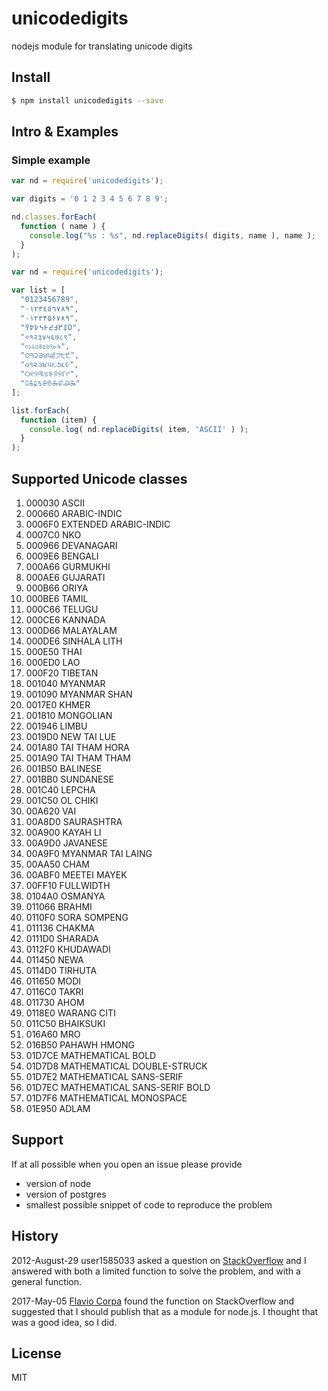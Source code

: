 # unicodedigits
nodejs module for translating unicode digits

## Install

```sh
$ npm install unicodedigits --save
```

## Intro & Examples

### Simple example

```js
var nd = require('unicodedigits');

var digits = '0 1 2 3 4 5 6 7 8 9';

nd.classes.forEach(
  function ( name ) {
    console.log("%s : %s", nd.replaceDigits( digits, name ), name );
  }
);

```

```js
var nd = require('unicodedigits');

var list = [
  "0123456789",
  "٠١٢٣٤٥٦٧٨٩",
  "۰۱۲۳۴۵۶۷۸۹",
  "߀߁߂߃߄߅߆߇߈߉",
  "०१२३४५६७८९",
  "০১২৩৪৫৬৭৮৯",
  "੦੧੨੩੪੫੬੭੮੯",
  "૦૧૨૩૪૫૬૭૮૯",
  "୦୧୨୩୪୫୬୭୮୯",
  "௦௧௨௩௪௫௬௭௮௯"
];

list.forEach(
  function (item) {
    console.log( nd.replaceDigits( item, 'ASCII' ) );
  }
);
```

## Supported Unicode classes

1. 000030 ASCII
2. 000660 ARABIC-INDIC
3. 0006F0 EXTENDED ARABIC-INDIC
4. 0007C0 NKO
5. 000966 DEVANAGARI
6. 0009E6 BENGALI
7. 000A66 GURMUKHI
8. 000AE6 GUJARATI
9. 000B66 ORIYA
10. 000BE6 TAMIL
11. 000C66 TELUGU
12. 000CE6 KANNADA
13. 000D66 MALAYALAM
14. 000DE6 SINHALA LITH
15. 000E50 THAI
16. 000ED0 LAO
17. 000F20 TIBETAN
18. 001040 MYANMAR
19. 001090 MYANMAR SHAN
20. 0017E0 KHMER
21. 001810 MONGOLIAN
22. 001946 LIMBU
23. 0019D0 NEW TAI LUE
24. 001A80 TAI THAM HORA
25. 001A90 TAI THAM THAM
26. 001B50 BALINESE
27. 001BB0 SUNDANESE
28. 001C40 LEPCHA
29. 001C50 OL CHIKI
30. 00A620 VAI
31. 00A8D0 SAURASHTRA
32. 00A900 KAYAH LI
33. 00A9D0 JAVANESE
34. 00A9F0 MYANMAR TAI LAING
35. 00AA50 CHAM
36. 00ABF0 MEETEI MAYEK
37. 00FF10 FULLWIDTH
38. 0104A0 OSMANYA
39. 011066 BRAHMI
40. 0110F0 SORA SOMPENG
41. 011136 CHAKMA
42. 0111D0 SHARADA
43. 0112F0 KHUDAWADI
44. 011450 NEWA
45. 0114D0 TIRHUTA
46. 011650 MODI
47. 0116C0 TAKRI
48. 011730 AHOM
49. 0118E0 WARANG CITI
50. 011C50 BHAIKSUKI
51. 016A60 MRO
52. 016B50 PAHAWH HMONG
53. 01D7CE MATHEMATICAL BOLD
54. 01D7D8 MATHEMATICAL DOUBLE-STRUCK
55. 01D7E2 MATHEMATICAL SANS-SERIF
56. 01D7EC MATHEMATICAL SANS-SERIF BOLD
57. 01D7F6 MATHEMATICAL MONOSPACE
58. 01E950 ADLAM


## Support

If at all possible when you open an issue please provide
- version of node
- version of postgres
- smallest possible snippet of code to reproduce the problem

## History

2012-August-29
  user1585033 asked a question on [StackOverflow](http://stackoverflow.com/questions/12171113/regular-expression-for-changing-other-languages-numbers-to-english-numbers) and
  I answered with both a limited function to solve the problem,
  and with a general function.

2017-May-05
  [Flavio Corpa](https://github.com/kutyel) found the function on StackOverflow and
  suggested that I should publish that as a module for node.js.
  I thought that was a good idea, so I did.


## License

MIT

